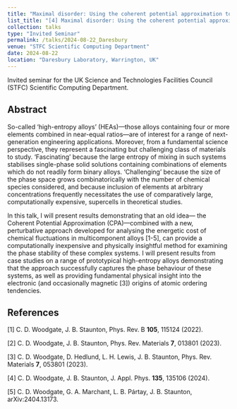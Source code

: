 ```yaml
---
title: "Maximal disorder: Using the coherent potential approximation to study the phase behaviour of high-entropy alloys"
list_title: "[4] Maximal disorder: Using the coherent potential approximation to study the phase behaviour of high-entropy alloys"
collection: talks
type: "Invited Seminar"
permalink: /talks/2024-08-22_Daresbury
venue: "STFC Scientific Computing Department"
date: 2024-08-22
location: "Daresbury Laboratory, Warrington, UK"
---
```


Invited seminar for the UK Science and Technologies Facilities Council (STFC) Scientific Computing Department.

<h2>Abstract</h2>
So-called ‘high-entropy alloys’ (HEAs)—those alloys containing four or more elements combined in near-equal ratios—are of interest for a range of next-generation engineering applications. Moreover, from a fundamental science perspective, they represent a fascinating but challenging class of materials to study. ‘Fascinating’ because the large entropy of mixing in such systems stabilises single-phase solid solutions containing combinations of elements which do not readily form binary alloys. ‘Challenging’ because the size of the phase space grows combinatorically with the number of chemical species considered, and because inclusion of elements at arbitrary concentrations frequently necessitates the use of comparatively large, computationally expensive, supercells in theoretical studies.

In this talk, I will present results demonstrating that an old idea— the Coherent Potential Approximation (CPA)—combined with a new, perturbative approach developed for analysing the energetic cost of chemical fluctuations in multicomponent alloys [1-5], can provide a computationally inexpensive and physically insightful method for examining the phase stability of these complex systems. I will present results from case studies on a range of prototypical high-entropy alloys demonstrating that the approach successfully captures the phase behaviour of these systems, as well as providing fundamental physical insight into the electronic (and occasionally magnetic [3]) origins of atomic ordering tendencies.

<h2>References</h2>
[1] C. D. Woodgate, J. B. Staunton, Phys. Rev. B <b>105</b>, 115124 (2022).

[2] C. D. Woodgate, J. B. Staunton, Phys. Rev. Materials <b>7</b>, 013801 (2023).

[3] C. D. Woodgate, D. Hedlund, L. H. Lewis, J. B. Staunton, Phys. Rev. Materials <b>7</b>, 053801 (2023).

[4] C. D. Woodgate, J. B. Staunton, J. Appl. Phys. <b>135</b>, 135106 (2024).

[5] C. D. Woodgate, G. A. Marchant, L. B. Pártay, J. B. Staunton, arXiv:2404.13173.
